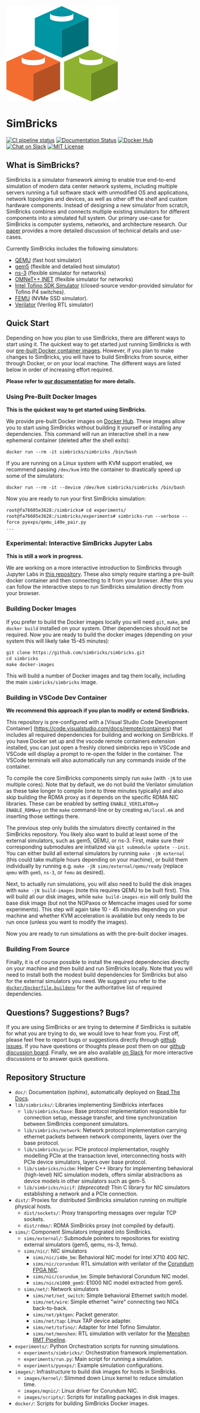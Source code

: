 <img src="doc/simbricks.svg" alt="SimBricks Logo" width="300" />

# SimBricks

[![CI pipeline status](https://gitlab.mpi-sws.org/simbricks/simbricks/badges/main/pipeline.svg)](https://gitlab.mpi-sws.org/simbricks/simbricks/-/commits/main)
[![Documentation Status](https://readthedocs.org/projects/simbricks/badge/?version=latest)](https://simbricks.readthedocs.io/en/latest/?badge=latest)
[![Docker Hub](https://img.shields.io/badge/docker-hub-brightgreen)](https://hub.docker.com/u/simbricks)
[![Chat on Slack](https://img.shields.io/badge/slack-Chat-brightgreen)](https://join.slack.com/t/simbricks/shared_invite/zt-16y96155y-xspnVcm18EUkbUHDcSVonA)
[![MIT License](https://img.shields.io/github/license/simbricks/simbricks)](https://github.com/simbricks/simbricks/blob/main/LICENSE.md)

## What is SimBricks?

SimBricks is a simulator framework aiming to enable true end-to-end simulation
of modern data center network systems, including multiple servers running a full
software stack with unmodified OS and applications, network topologies and
devices, as well as other off the shelf and custom hardware components. Instead
of designing a new simulator from scratch, SimBricks combines and connects
multiple existing simulators for different components into a simulated full
system. Our primary use-case for SimBricks is computer systems, networks, and
architecture research. Our [paper](https://arxiv.org/abs/2012.14219) provides a
more detailed discussion of technical details and use-cases.

Currently SimBricks includes the following simulators:

- [QEMU](https://www.qemu.org) (fast host simulator)
- [gem5](https://www.gem5.org/) (flexible and detailed host simulator)
- [ns-3](https://www.nsnam.org/) (flexible simulator for networks)
- [OMNeT++ INET](https://inet.omnetpp.org/) (flexible simulator for networks)
- [Intel Tofino SDK Simulator](https://www.intel.com/content/www/us/en/products/network-io/programmable-ethernet-switch/p4-suite/p4-studio.html)
  (closed-source vendor-provided simulator for Tofino P4 switches).
- [FEMU](https://github.com/ucare-uchicago/FEMU) (NVMe SSD simulator).
- [Verilator](https://www.veripool.org/verilator/) (Verilog RTL simulator)

## Quick Start

Depending on how you plan to use SimBricks, there are different ways to start
using it. The quickest way to get started just running SimBricks is with our
[pre-built Docker container images](https://hub.docker.com/u/simbricks).
However, if you plan to make changes to SimBricks, you will have to build
SimBricks from source, either through Docker, or on your local machine. The
different ways are listed below in order of increasing effort required.

**Please refer to
[our documentation](https://simbricks.readthedocs.io/en/latest/) for more
details.**

### Using Pre-Built Docker Images

**This is the quickest way to get started using SimBricks.**

We provide pre-built Docker images on
[Docker Hub](https://hub.docker.com/u/simbricks). These images allow you to
start using SimBricks without building it yourself or installing any
dependencies. This command will run an interactive shell in a new ephemeral
container (deleted after the shell exits):

```Shell
docker run --rm -it simbricks/simbricks /bin/bash
```

If you are running on a Linux system with KVM support enabled, we recommend
passing `/dev/kvm` into the container to drastically speed up some of the
simulators:

```Shell
docker run --rm -it --device /dev/kvm simbricks/simbricks /bin/bash
```

Now you are ready to run your first SimBricks simulation:

```Shell
root@fa76605e3628:/simbricks# cd experiments/
root@fa76605e3628:/simbricks/experiments# simbricks-run --verbose --force pyexps/qemu_i40e_pair.py
...
```

### Experimental: Interactive SimBricks Jupyter Labs

**This is still a work in progress.**

We are working on a more interactive introduction to SimBricks through Jupyter
Labs in [this repository](https://github.com/simbricks/labs). These also simply
require starting a pre-built docker container and then connecting to it from
your browser. After this you can follow the interactive steps to run SimBricks
simulation directly from your browser.

### Building Docker Images

If you prefer to build the Docker images locally you will need `git`, `make`,
and `docker build` installed on your system. Other dependencies should not be
required. Now you are ready to build the docker images (depending on your system
this will likely take 15-45 minutes):

```Shell
git clone https://github.com/simbricks/simbricks.git
cd simbricks
make docker-images
```

This will build a number of Docker images and tag them locally, including the
main `simbricks/simbricks` image.

### Building in VSCode Dev Container

**We recommend this approach if you plan to modify or extend SimBricks.**

This repository is pre-configured with a [Visual Studio Code Development
Container] (https://code.visualstudio.com/docs/remote/containers) that includes
all required dependencies for building and working on SimBricks. If you have
Docker set up and the vscode remote containers extension installed, you can just
open a freshly cloned simbricks repo in VSCode and VSCode will display a prompt
to re-open the folder in the container. The VSCode terminals will also
automatically run any commands inside of the container.

To compile the core SimBricks components simply run `make` (with `-jN` to
use multiple cores). Note that by default, we do not build the Verilator
simulation as these take longer to compile (one to three minutes typically)
and also skip building the RDMA proxy as it depends on the specific RDMA NIC
libraries. These can be enabled by setting `ENABLE_VERILATOR=y ENABLE_RDMA=y`
on the `make` command-line or by creating `mk/local.mk` and inserting those
settings there.

The previous step only builds the simulators directly contained in the SimBricks
repository. You likely also want to build at least some of the external
simulators, such as gem5, QEMU, or ns-3. First, make sure their corresponding
submodules are intialized via `git submodule update --init`. You can either
build all external simulators by running `make -jN external` (this could take
multiple hours depending on your machine), or build them individually by running
e.g. `make -jN sims/external/qemu/ready` (replace `qemu` with `gem5`, `ns-3`, or
`femu` as desired).

Next, to actually run simulations, you will also need to build the disk images
with `make -jN build-images` (note this requires QEMU to be built first).
This will build all our disk images, while `make build-images-min` will
only build the base disk image (but not the NOPaxos or Memcache images used for
some experiments). This step will again take 10 - 45 minutes depending on your
machine and whether KVM acceleration is available but only needs to be run
once (unless you want to modify the images).

Now you are ready to run simulations as with the pre-built docker images.

### Building From Source

Finally, it is of course possible to install the required dependencies
directly on your machine and then build and run SimBricks locally. Note that
you will need to install both the modest build dependencies for SimBricks but
also for the external simulators you need. We suggest you refer to the
[`docker/Dockerfile.buildenv`](docker/Dockerfile.buildenv) for the
authoritative list of required dependencies.

## Questions? Suggestions? Bugs?

If you are using SimBricks or are trying to determine if SimBricks is suitable
for what you are trying to do, we would love to hear from you. First off,
please feel free to report bugs or suggestions directly through
[github issues](https://github.com/simbricks/simbricks/issues). If you
have questions or thoughts please post them on our
[github discussion board](https://github.com/simbricks/simbricks/discussions).
Finally, we are also available
[on Slack](https://join.slack.com/t/simbricks/shared_invite/zt-16y96155y-xspnVcm18EUkbUHDcSVonA)
for more interactive discussions or to answer quick questions.

## Repository Structure

- `doc/`: Documentation (sphinx), automatically deployed on
  [Read The Docs](https://simbricks.readthedocs.io/en/latest/?badge=latest).
- `lib/simbricks/`: Libraries implementing SimBricks interfaces
  - `lib/simbricks/base`: Base protocol implementation responsible for
    connection setup, message transfer, and time synchronization between
    SimBricks component simulators.
  - `lib/simbricks/network`: Network protocol implementation carrying ethernet
    packets between network components, layers over the base protocol.
  - `lib/simbricks/pcie`: PCIe protocol implementation, roughly modelling PCIe
    at the transaction level, interconnecting hosts with PCIe device simulators,
    layers over base protocol.
  - `lib/simbricks/nicbm`: Helper C++ library for implementing behavioral
    (high-level) NIC simulation models, offers similar abstractions as device
    models in other simulators such as gem-5.
  - `lib/simbricks/nicif`: *(deprecated)* Thin C library for NIC simulators
    establishing a network and a PCIe connection.
- `dist/`: Proxies for distributed SimBricks simulation running on multiple
  physical hosts.
  - `dist/sockets/`: Proxy transporting messages over regular TCP sockets.
  - `dist/rdma/`: RDMA SimBricks proxy (not compiled by default).
- `sims/`: Component Simulators integrated into SimBricks.
  - `sims/external/`: Submodule pointers to repositories for existing external
    simulators (gem5, qemu, ns-3, femu).
  - `sims/nic/`: NIC simulators
    - `sims/nic/i40e_bm`: Behavioral NIC model for Intel X710 40G NIC.
    - `sims/nic/corundum`: RTL simulation with verilator of the
      [Corundum FPGA NIC](https://corundum.io/).
    - `sims/nic/corundum_bm`: Simple behavioral Corundum NIC model.
    - `sims/nic/e1000_gem5`: E1000 NIC model extracted from gem5.
  - `sims/net/`: Network simulators
    - `sims/net/net_switch`: Simple behavioral Ethernet switch model.
    - `sims/net/wire`: Simple ethernet "wire" connecting two NICs back-to-back.
    - `sims/net/pktgen`: Packet generator.
    - `sims/net/tap`: Linux TAP device adapter.
    - `sims/net/tofino/`: Adapter for Intel Tofino Simulator.
    - `sims/net/menshen`: RTL simulation with verilator for the
      [Menshen RMT Pipeline](https://isolation.quest/).
- `experiments/`: Python Orchestration scripts for running simulations.
  - `experiments/simbricks/`: Orchestration framework implementation.
  - `experiments/run.py`: Main script for running a simulation.
  - `experiments/pyexps/`: Example simulation configurations.
- `images/`: Infrastructure to build disk images for hosts in SimBricks.
  - `images/kernel/`: Slimmed down Linux kernel to reduce simulation time.
  - `images/mqnic/`: Linux driver for Corundum NIC.
  - `images/scripts/`: Scripts for installing packages in disk images.
- `docker/`: Scripts for building SimBricks Docker images.
